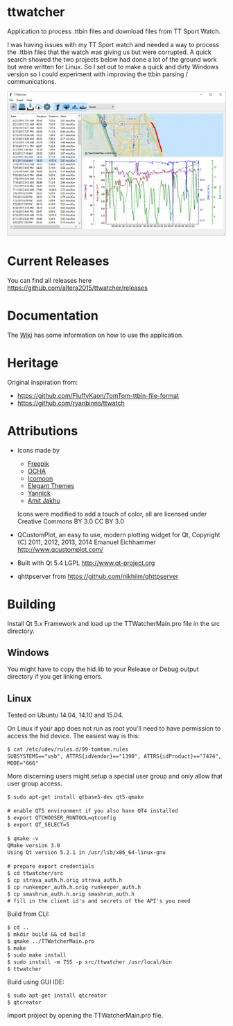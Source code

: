 # ttwatcher

Application to process .ttbin files and download files from TT Sport Watch. 

I was having issues with my TT Sport watch and needed a way to process the .ttbin 
files that the watch was giving us but were corrupted. A quick search showed the 
two projects below had done a lot of the ground work but were written 
for Linux. So I set out to make a quick and dirty Windows version so I could 
experiment with improving the ttbin parsing / communications.

![](https://raw.githubusercontent.com/altera2015/ttwatcher/master/screenshot1.jpg)

# Current Releases

You can find all releases here
https://github.com/altera2015/ttwatcher/releases

# Documentation

The [Wiki](https://github.com/altera2015/ttwatcher/wiki) has some information on how to use the application.

# Heritage

Original inspiration from:

* https://github.com/FluffyKaon/TomTom-ttbin-file-format
* https://github.com/ryanbinns/ttwatch

# Attributions

* Icons made by 
	* [Freepik](http://www.flaticon.com/authors/freepik)
	* [OCHA](http://www.flaticon.com/authors/ocha)
	* [Icomoon](http://www.flaticon.com/authors/icomoon)
	* [Elegant Themes](http://www.flaticon.com/authors/elegant-themes)
	* [Yannick](http://www.flaticon.com/authors/yannick)
	* [Amit Jakhu](http://www.flaticon.com/authors/amit-jakhu)
	
  Icons were modified to add a touch of color, all are licensed under Creative Commons BY 3.0 CC BY 3.0
  
  
* QCustomPlot, an easy to use, modern plotting widget for Qt, Copyright (C) 2011, 2012, 2013, 2014 Emanuel Eichhammer http://www.qcustomplot.com/
* Built with Qt 5.4 LGPL http://www.qt-project.org
* qhttpserver from https://github.com/nikhilm/qhttpserver

# Building

Install Qt 5.x Framework and load up the TTWatcherMain.pro file in the src directory.

## Windows
You might have to copy the hid.lib to your Release or Debug output directory if you get linking errors.

## Linux

Tested on Ubuntu 14.04, 14.10 and 15.04.

On Linux if your app does not run as root you'll need to have permission to access the hid device. The easiest way is this:
```
$ cat /etc/udev/rules.d/99-tomtom.rules
SUBSYSTEMS=="usb", ATTRS{idVendor}=="1390", ATTRS{idProduct}=="7474", MODE="666"
```
More discerning users might setup a special user group and only allow that user group access. 


```
$ sudo apt-get install qtbase5-dev qt5-qmake

# enable QT5 environment if you also have QT4 installed
$ export QTCHOOSER_RUNTOOL=qtconfig
$ export QT_SELECT=5

$ qmake -v
QMake version 3.0
Using Qt version 5.2.1 in /usr/lib/x86_64-linux-gnu

# prepare export credentials
$ cd ttwatcher/src
$ cp strava_auth.h.orig strava_auth.h
$ cp runkeeper_auth.h.orig runkeeper_auth.h
$ cp smashrun_auth.h.orig smashrun_auth.h
# fill in the client id's and secrets of the API's you need
```

Build from CLI:

```
$ cd ..
$ mkdir build && cd build
$ qmake ../TTWatcherMain.pro 
$ make
$ sudo make install
$ sudo install -m 755 -p src/ttwatcher /usr/local/bin
$ ttwatcher

```

Build using GUI IDE:

```
$ sudo apt-get install qtcreator
$ qtcreator
```
Import project by opening the TTWatcherMain.pro file.

